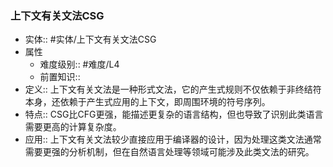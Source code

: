 ###  上下文有关文法CSG 
- 实体:: #实体/上下文有关文法CSG 
- 属性
	- 难度级别:: #难度/L4
	- 前置知识::
- 定义:: 上下文有关文法是一种形式文法，它的产生式规则不仅依赖于非终结符本身，还依赖于产生式应用的上下文，即周围环境的符号序列。
- 特点:: CSG比CFG更强，能描述更复杂的语言结构，但也导致了识别此类语言需要更高的计算复杂度。
- 应用:: 上下文有关文法较少直接应用于编译器的设计，因为处理这类文法通常需要更强的分析机制，但在自然语言处理等领域可能涉及此类文法的研究。